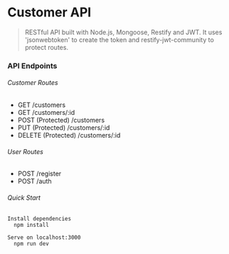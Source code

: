 # Customer API

> RESTful API built with Node.js, Mongoose, Restify and JWT. It uses 'jsonwebtoken' to create the token and restify-jwt-community to protect routes.

### API Endpoints

###### Customer Routes

- GET /customers
- GET /customers/:id
- POST (Protected) /customers
- PUT (Protected) /customers/:id
- DELETE (Protected) /customers/:id

###### User Routes

- POST /register
- POST /auth

###### Quick Start

```
Install dependencies
  npm install

Serve on localhost:3000
  npm run dev
```
